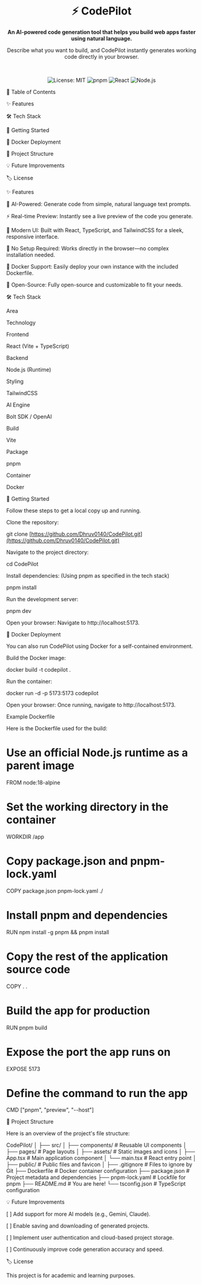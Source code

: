 <div align="center">
<h1>
⚡ CodePilot
</h1>
<p>
<strong>
An AI-powered code generation tool that helps you build web apps faster using natural language.
</strong>
</p>
<p>
Describe what you want to build, and CodePilot instantly generates working code directly in your browser.
</p>
<br />
<p>
<img src="https://img.shields.io/badge/license-MIT-blue.svg" alt="License: MIT" />
<img src="https://img.shields.io/badge/pnpm-v9.x-orange.svg" alt="pnpm" />
<img src="https://img.shields.io/badge/React-v18.x-blue.svg" alt="React" />
<img src="https://img.shields.io/badge/Node.js-v18.x-green.svg" alt="Node.js" />
</p>
</div>

📖 Table of Contents

✨ Features

🛠️ Tech Stack

🚀 Getting Started

🐳 Docker Deployment

🧩 Project Structure

💡 Future Improvements

🏷️ License

✨ Features

🧠 AI-Powered: Generate code from simple, natural language text prompts.

⚡ Real-time Preview: Instantly see a live preview of the code you generate.

🎨 Modern UI: Built with React, TypeScript, and TailwindCSS for a sleek, responsive interface.

💾 No Setup Required: Works directly in the browser—no complex installation needed.

🐳 Docker Support: Easily deploy your own instance with the included Dockerfile.

🔗 Open-Source: Fully open-source and customizable to fit your needs.

🛠️ Tech Stack

Area

Technology

Frontend

React (Vite + TypeScript)

Backend

Node.js (Runtime)

Styling

TailwindCSS

AI Engine

Bolt SDK / OpenAI

Build

Vite

Package

pnpm

Container

Docker

🚀 Getting Started

Follow these steps to get a local copy up and running.

Clone the repository:

git clone [https://github.com/Dhruv0140/CodePilot.git](https://github.com/Dhruv0140/CodePilot.git)


Navigate to the project directory:

cd CodePilot


Install dependencies:
(Using pnpm as specified in the tech stack)

pnpm install


Run the development server:

pnpm dev


Open your browser:
Navigate to http://localhost:5173.

🐳 Docker Deployment

You can also run CodePilot using Docker for a self-contained environment.

Build the Docker image:

docker build -t codepilot .


Run the container:

docker run -d -p 5173:5173 codepilot


Open your browser:
Once running, navigate to http://localhost:5173.

Example Dockerfile

Here is the Dockerfile used for the build:

# Use an official Node.js runtime as a parent image
FROM node:18-alpine

# Set the working directory in the container
WORKDIR /app

# Copy package.json and pnpm-lock.yaml
COPY package.json pnpm-lock.yaml ./

# Install pnpm and dependencies
RUN npm install -g pnpm && pnpm install

# Copy the rest of the application source code
COPY . .

# Build the app for production
RUN pnpm build

# Expose the port the app runs on
EXPOSE 5173

# Define the command to run the app
CMD ["pnpm", "preview", "--host"]


🧩 Project Structure

Here is an overview of the project's file structure:

CodePilot/
│
├── src/
│   ├── components/   # Reusable UI components
│   ├── pages/        # Page layouts
│   ├── assets/       # Static images and icons
│   ├── App.tsx       # Main application component
│   └── main.tsx      # React entry point
│
├── public/           # Public files and favicon
│
├── .gitignore        # Files to ignore by Git
├── Dockerfile        # Docker container configuration
├── package.json      # Project metadata and dependencies
├── pnpm-lock.yaml    # Lockfile for pnpm
├── README.md         # You are here!
└── tsconfig.json     # TypeScript configuration


💡 Future Improvements

[ ] Add support for more AI models (e.g., Gemini, Claude).

[ ] Enable saving and downloading of generated projects.

[ ] Implement user authentication and cloud-based project storage.

[ ] Continuously improve code generation accuracy and speed.

🏷️ License

This project is for academic and learning purposes.